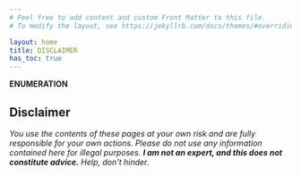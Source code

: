 ```yaml
---
# Feel free to add content and custom Front Matter to this file.
# To modify the layout, see https://jekyllrb.com/docs/themes/#overriding-theme-defaults

layout: home
title: DISCLAIMER
has_toc: true
---
```


**ENUMERATION**

## Disclaimer
*You use the contents of these pages at your own risk and are fully responsible for your own actions. Please do not use any information contained here for illegal purposes. **I am not an expert, and this does not constitute advice.** Help, don't hinder.*